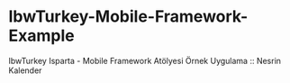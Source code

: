 # IbwTurkey-Mobile-Framework-Example
IbwTurkey Isparta - Mobile Framework Atölyesi Örnek Uygulama :: Nesrin Kalender
